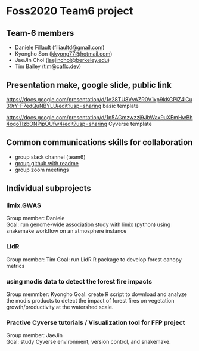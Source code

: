 # Foss2020 Team6 project

## Team-6 members
- Daniele Fillault (filiaultd@gmail.com)
- Kyongho Son (kkyong77@hotmail.com)
- JaeJin Choi (jaejinchoi@berkeley.edu)
- Tim Bailey (tim@caflc.dev)

## Presentation make, google slide, public link
https://docs.google.com/presentation/d/1e28TU8VvAZR0V1xp9kKGPlZ4lCu39rY-F7edQuNBYLU/edit?usp=sharing basic template

https://docs.google.com/presentation/d/1p5AGmzwzzj9JbWax9uXEmHwBh4ogoTlzbONPipOUfw4/edit?usp=sharing
Cyverse template

## Common communications skills for collaboration
-  group slack channel (team6)
-  [group github with readme](https://github.com/redtreevole/Foss2020Team6project)
-  group zoom meetings

## Individual subprojects

### limix.GWAS  
Group member: Daniele  
Goal: run genome-wide association study with limix (python) using snakemake workflow on an atmosphere instance


### LidR
Group member: Tim 
Goal: run LidR R package to develop forest canopy metrics

### using modis data to detect the forest fire impacts
Group memmber: Kyongho
Goal: create R script to download and analyze the modis products to detect the impact of forest fires on vegetation growth/productivity at the watershed scale. 

### Practive Cyverse tutorials / Visualization tool for FFP project  
Group member: JaeJin  
Goal: study Cyverse environment, version control, and snakemake. 
